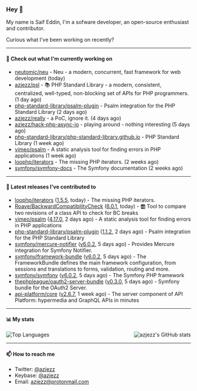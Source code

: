 ### Hey 👋

My name is Saif Eddin, I'm a sofware developer, an open-source enthusiast and contributor.

Curious what I've been working on recently?

---

#### 👷 Check out what I'm currently working on

- [neutomic/neu](https://github.com/neutomic/neu) - Neu - a modern, concurrent, fast framework for web development (today)
- [azjezz/psl](https://github.com/azjezz/psl) - 📚 PHP Standard Library - a modern, consistent, centralized, well-typed, non-blocking set of APIs for PHP programmers. (1 day ago)
- [php-standard-library/psalm-plugin](https://github.com/php-standard-library/psalm-plugin) - Psalm integration for the PHP Standard Library (2 days ago)
- [azjezz/really](https://github.com/azjezz/really) - a PoC, ignore it. (4 days ago)
- [azjezz/hack-php-async-io](https://github.com/azjezz/hack-php-async-io) - playing around - nothing interesting  (5 days ago)
- [php-standard-library/php-standard-library.github.io](https://github.com/php-standard-library/php-standard-library.github.io) - PHP Standard Library (1 week ago)
- [vimeo/psalm](https://github.com/vimeo/psalm) - A static analysis tool for finding errors in PHP applications (1 week ago)
- [loophp/iterators](https://github.com/loophp/iterators) - The missing PHP iterators. (2 weeks ago)
- [symfony/symfony-docs](https://github.com/symfony/symfony-docs) - The Symfony documentation (2 weeks ago)

---

#### 🔭 Latest releases I've contributed to

- [loophp/iterators](https://github.com/loophp/iterators) ([1.5.5](https://github.com/loophp/iterators/releases/tag/1.5.5), today) - The missing PHP iterators.
- [Roave/BackwardCompatibilityCheck](https://github.com/Roave/BackwardCompatibilityCheck) ([6.0.1](https://github.com/Roave/BackwardCompatibilityCheck/releases/tag/6.0.1), today) - :ab: Tool to compare two revisions of a class API to check for BC breaks
- [vimeo/psalm](https://github.com/vimeo/psalm) ([4.17.0](https://github.com/vimeo/psalm/releases/tag/4.17.0), 2 days ago) - A static analysis tool for finding errors in PHP applications
- [php-standard-library/psalm-plugin](https://github.com/php-standard-library/psalm-plugin) ([1.1.2](https://github.com/php-standard-library/psalm-plugin/releases/tag/1.1.2), 2 days ago) - Psalm integration for the PHP Standard Library
- [symfony/mercure-notifier](https://github.com/symfony/mercure-notifier) ([v6.0.2](https://github.com/symfony/mercure-notifier/releases/tag/v6.0.2), 5 days ago) - Provides Mercure integration for Symfony Notifier.
- [symfony/framework-bundle](https://github.com/symfony/framework-bundle) ([v6.0.2](https://github.com/symfony/framework-bundle/releases/tag/v6.0.2), 5 days ago) - The FrameworkBundle defines the main framework configuration, from sessions and translations to forms, validation, routing and more.
- [symfony/symfony](https://github.com/symfony/symfony) ([v6.0.2](https://github.com/symfony/symfony/releases/tag/v6.0.2), 5 days ago) - The Symfony PHP framework
- [thephpleague/oauth2-server-bundle](https://github.com/thephpleague/oauth2-server-bundle) ([v0.3.0](https://github.com/thephpleague/oauth2-server-bundle/releases/tag/v0.3.0), 5 days ago) - Symfony bundle for the OAuth2 Server.
- [api-platform/core](https://github.com/api-platform/core) ([v2.6.7](https://github.com/api-platform/core/releases/tag/v2.6.7), 1 week ago) - The server component of API Platform: hypermedia and GraphQL APIs in minutes

---

#### 📊 My stats

<img align="right" alt="azjezz's GitHub stats" src="https://github-readme-stats.vercel.app/api?username=azjezz&count_private=1&show_icons=true&" />

![Top Languages](https://github-readme-stats.vercel.app/api/top-langs/?username=azjezz)

---

#### 📫 How to reach me

- Twitter: [@azjezz](https://twitter.com/azjezz)
- Keybase: [@azjezz](https://keybase.io/azjezz)
- Email: [azjezz@protonmail.com](mailto://azjezz@protonmail.com)

